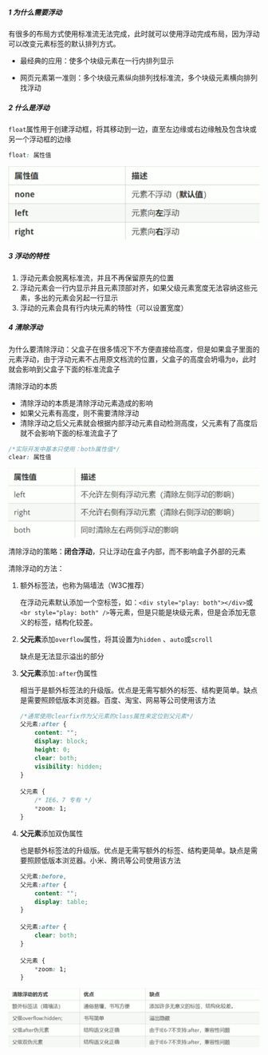 ##### 1 为什么需要浮动

有很多的布局方式使用标准流无法完成，此时就可以使用浮动完成布局，因为浮动可以改变元素标签的默认排列方式。

- 最经典的应用：使多个块级元素在一行内排列显示

- 网页元素第一准则：多个块级元素纵向排列找标准流，多个块级元素横向排列找浮动

##### 2 什么是浮动

`float`属性用于创建浮动框，将其移动到一边，直至左边缘或右边缘触及包含块或另一个浮动框的边缘

```css
float: 属性值
```

![image-20210829013538128](.img/image-20210829013538128.png)

##### 3 浮动的特性

1. 浮动元素会脱离标准流，并且不再保留原先的位置
2. 浮动元素会一行内显示并且元素顶部对齐，如果父级元素宽度无法容纳这些元素，多出的元素会另起一行显示
3. 浮动的元素会具有行内块元素的特性（可以设置宽度）

##### 4 清除浮动

为什么要清除浮动：父盒子在很多情况下不方便直接给高度，但是如果盒子里面的元素浮动，由于浮动元素不占用原文档流的位置，父盒子的高度会坍塌为`0`，此时就会影响到父盒子下面的标准流盒子

清除浮动的本质

- 清除浮动的本质是清除浮动元素造成的影响
- 如果父元素有高度，则不需要清除浮动
- 清除浮动之后父元素就会根据内部浮动元素自动检测高度，父元素有了高度后就不会影响下面的标准流盒子了

```css
/*实际开发中基本只使用：both属性值*/
clear: 属性值
```

![image-20210829023130170](.img/image-20210829023130170.png)

清除浮动的策略：**闭合浮动**，只让浮动在盒子内部，而不影响盒子外部的元素

清除浮动的方法：

1. 额外标签法，也称为隔墙法（W3C推荐）

    在浮动元素默认添加一个空标签，如：`<div style="play: both"></div>`或`<br style="play: both" />`等元素，但是只能是块级元素，但是会添加无意义的标签，结构化较差。

2. **父元素**添加`overflow`属性，将其设置为`hidden` 、`auto`或`scroll`

    缺点是无法显示溢出的部分

3. **父元素**添加`:after`伪属性

    相当于是额外标签法的升级版。优点是无需写额外的标签、结构更简单。缺点是需要照顾低版本浏览器。百度、淘宝、网易等公司使用该方法

    ```css
    /*通常使用clearfix作为父元素的class属性来定位到父元素*/
    父元素:after {
        content: "";
        display: block;
        height: 0;
        clear: both;
        visibility: hidden;
    }
    
    父元素 {
        /* IE6、7 专有 */
        *zoom: 1;
    }
    ```

    

4. **父元素**添加双伪属性

    也是额外标签法的升级版。优点是无需写额外的标签、结构更简单。缺点是需要照顾低版本浏览器。小米、腾讯等公司使用该方法

    ```css
    父元素:before,
    父元素:after {
        content: "";
        display: table;
    }
    
    父元素:after {
        clear: both;
    }
    
    父元素 {
        *zoom: 1;
    }
    ```

![image-20210829025737596](.img/image-20210829025737596.png)